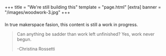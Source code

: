 +++
title = "We're still building this"
template = "page.html"
[extra]
banner = "/images/woodwork-3.jpg"
+++

### 

In true makerspace fasion, this content is still a work in progress.

> Can anything be sadder than work left unfinished? Yes, work never begun. <div class="has-text-right">-Christina Rossetti</span>
